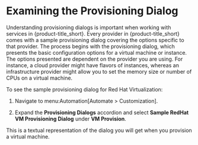 # Examining the Provisioning Dialog

Understanding provisioning dialogs is important when working with
services in {product-title\_short}. Every provider in
{product-title\_short} comes with a sample provisioning dialog covering
the options specific to that provider. The process begins with the
provisioning dialog, which presents the basic configuration options for
a virtual machine or instance. The options presented are dependent on
the provider you are using. For instance, a cloud provider might have
flavors of instances, whereas an infrastructure provider might allow you
to set the memory size or number of CPUs on a virtual machine.

To see the sample provisioning dialog for Red Hat Virtualization:

1.  Navigate to menu:Automation\[Automate \> Customization\].

2.  Expand the **Provisioning Dialogs** accordion and select **Sample
    RedHat VM Provisioning Dialog** under **VM Provision**.

This is a textual representation of the dialog you will get when you
provision a virtual machine.
